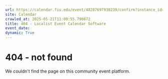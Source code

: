 ```yaml
---
url: https://calendar.fiu.edu/event/48287697930239/confirm?instance_id=48287697930240&return=https%3A%2F%2Fcalendar.fiu.edu%2F
site: Calendar
crawled_at: 2025-05-21T11:09:55.790872
title: 404 - Localist Event Calendar Software
event_date: 
dynamic: True
---
```


# 404 - not found
We couldn't find the page on this community event platform.

